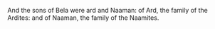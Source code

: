 And the sons of Bela were ard and Naaman: of Ard, the family of the Ardites: and of Naaman, the family of the Naamites.
